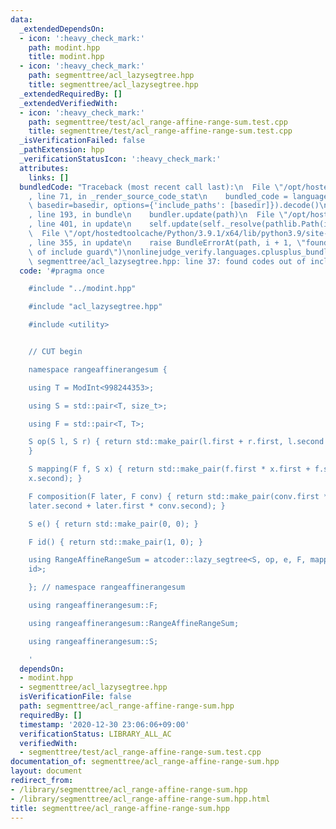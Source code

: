 ```yaml
---
data:
  _extendedDependsOn:
  - icon: ':heavy_check_mark:'
    path: modint.hpp
    title: modint.hpp
  - icon: ':heavy_check_mark:'
    path: segmenttree/acl_lazysegtree.hpp
    title: segmenttree/acl_lazysegtree.hpp
  _extendedRequiredBy: []
  _extendedVerifiedWith:
  - icon: ':heavy_check_mark:'
    path: segmenttree/test/acl_range-affine-range-sum.test.cpp
    title: segmenttree/test/acl_range-affine-range-sum.test.cpp
  _isVerificationFailed: false
  _pathExtension: hpp
  _verificationStatusIcon: ':heavy_check_mark:'
  attributes:
    links: []
  bundledCode: "Traceback (most recent call last):\n  File \"/opt/hostedtoolcache/Python/3.9.1/x64/lib/python3.9/site-packages/onlinejudge_verify/documentation/build.py\"\
    , line 71, in _render_source_code_stat\n    bundled_code = language.bundle(stat.path,\
    \ basedir=basedir, options={'include_paths': [basedir]}).decode()\n  File \"/opt/hostedtoolcache/Python/3.9.1/x64/lib/python3.9/site-packages/onlinejudge_verify/languages/cplusplus.py\"\
    , line 193, in bundle\n    bundler.update(path)\n  File \"/opt/hostedtoolcache/Python/3.9.1/x64/lib/python3.9/site-packages/onlinejudge_verify/languages/cplusplus_bundle.py\"\
    , line 401, in update\n    self.update(self._resolve(pathlib.Path(included), included_from=path))\n\
    \  File \"/opt/hostedtoolcache/Python/3.9.1/x64/lib/python3.9/site-packages/onlinejudge_verify/languages/cplusplus_bundle.py\"\
    , line 355, in update\n    raise BundleErrorAt(path, i + 1, \"found codes out\
    \ of include guard\")\nonlinejudge_verify.languages.cplusplus_bundle.BundleErrorAt:\
    \ segmenttree/acl_lazysegtree.hpp: line 37: found codes out of include guard\n"
  code: '#pragma once

    #include "../modint.hpp"

    #include "acl_lazysegtree.hpp"

    #include <utility>


    // CUT begin

    namespace rangeaffinerangesum {

    using T = ModInt<998244353>;

    using S = std::pair<T, size_t>;

    using F = std::pair<T, T>;

    S op(S l, S r) { return std::make_pair(l.first + r.first, l.second + r.second);
    }

    S mapping(F f, S x) { return std::make_pair(f.first * x.first + f.second * x.second,
    x.second); }

    F composition(F later, F conv) { return std::make_pair(conv.first * later.first,
    later.second + later.first * conv.second); }

    S e() { return std::make_pair(0, 0); }

    F id() { return std::make_pair(1, 0); }

    using RangeAffineRangeSum = atcoder::lazy_segtree<S, op, e, F, mapping, composition,
    id>;

    }; // namespace rangeaffinerangesum

    using rangeaffinerangesum::F;

    using rangeaffinerangesum::RangeAffineRangeSum;

    using rangeaffinerangesum::S;

    '
  dependsOn:
  - modint.hpp
  - segmenttree/acl_lazysegtree.hpp
  isVerificationFile: false
  path: segmenttree/acl_range-affine-range-sum.hpp
  requiredBy: []
  timestamp: '2020-12-30 23:06:06+09:00'
  verificationStatus: LIBRARY_ALL_AC
  verifiedWith:
  - segmenttree/test/acl_range-affine-range-sum.test.cpp
documentation_of: segmenttree/acl_range-affine-range-sum.hpp
layout: document
redirect_from:
- /library/segmenttree/acl_range-affine-range-sum.hpp
- /library/segmenttree/acl_range-affine-range-sum.hpp.html
title: segmenttree/acl_range-affine-range-sum.hpp
---
```

